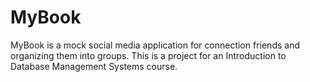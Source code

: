 # MyBook
 MyBook is a mock social media application for connection friends and organizing them into groups. This is a project for an Introduction to Database Management Systems course.

